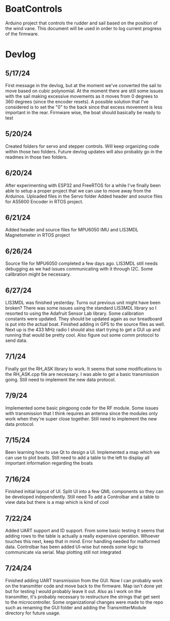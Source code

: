 # BoatControls
Arduino project that controls the rudder and sail based on the position of the wind vane. This document will be used in order to log current progress of the firmware.

# Devlog  

## 5/17/24
First message in the devlog, but at the moment we've converted the sail to move based on cubic polynomial. At the moment there are still some issues with the sail making excessive movements as it 
moves from 0 degrees to 360 degrees (since the encoder resets). A possible solution that I've considered is to set the "0" to the back since that excess movement is less important in the rear. 
Firmware wise, the boat should basically be ready to test 

## 5/20/24
Created folders for servo and stepper controls. Will keep organizing code within those two folders. Future devlog updates will also probably go in the readmes in those two folders.   

## 6/20/24 
After experimenting with ESP32 and FreeRTOS for a while I've finally been able to setup a proper project that we can use to move away from the Arduinos. Uploaded files in the Servo folder
Added header and source files for AS5600 Encoder in RTOS project. 

## 6/21/24 
Added header and source files for MPU6050 IMU and LIS3MDL Magnetometer in RTOS project 

## 6/26/24 
Source file for MPU6050 completed a few days ago. LIS3MDL still needs debugging as we had issues communicating with it through I2C. Some calibration might be necessary. 

## 6/27/24 
LIS3MDL was finished yesterday. Turns out previous unit might have been broken? There was some issues using the standard LIS3MDL library so I resorted to using the Adafruit Sensor Lab library.
Some calibration constants were updated. They should be updated again as our breadboard is put into the actual boat. Finished adding in GPS to the source files as well. Next up is the 433 MHz radio
I should also start trying to get a GUI up and running that would be pretty cool. Also figure out some comm protocol to send data.

## 7/1/24 
Finally got the RH_ASK library to work. It seems that some modifications to the RH_ASK.cpp file are necessary. I was able to get a basic transmission going. Still need to implement the new 
data protocol. 

## 7/9/24 
Implemented some basic pingpong code for the RF module. Some issues with transmission that I think requires an antenna since the modules only work when they're super close together. Still 
need to implement the new data protocol.

## 7/15/24
Been learning how to use Qt to design a UI. Implemented a map which we can use to plot boats. Still need to add a table to the left to display all important information regarding the boats

## 7/16/24 
Finished initial layout of UI. Split UI into a few QML components so they can be developed independently. Still need 
To add a Controlbar and a table to view data but there is a map which is kind of cool

## 7/22/24 
Added UART support and ID support. From some basic testing it seems that adding rows to the table is actually a really expensive operation.
Whoever touches this next, keep that in mind. Error handling needed for malformed data. Controlbar has been added UI-wise but needs some logic to communicate via serial.
Map plotting still not integrated

## 7/24/24 
Finished adding UART transmission from the GUI. Now I can probably work on the transmitter code and move back to the firmware. Map isn't done yet but for testing I would probably leave it out.
Also as I work on the transmitter, it's probably necessary to restructure the strings that get sent to the microcontroller. Some organizational changes were made to the repo such as renaming the 
GUI folder and adding the TransmitterModule directory for future usage.

